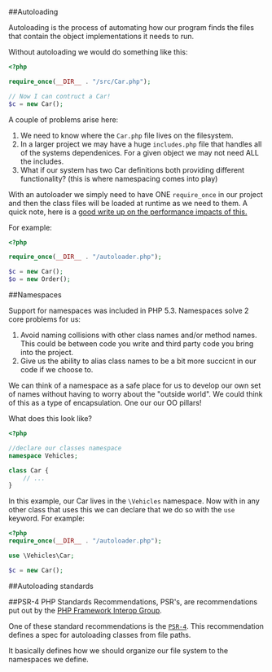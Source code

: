 ##Autoloading

Autoloading is the process of automating how our program finds the files that contain the object implementations it needs to run.

Without autoloading we would do something like this:

```php
<?php

require_once(__DIR__ . "/src/Car.php");

// Now I can contruct a Car!
$c = new Car();
```

A couple of problems arise here:

1. We need to know where the `Car.php` file lives on the filesystem.
2. In a larger project we may have a huge `includes.php` file that handles all of the systems dependenices. For a given object we may not need ALL the includes. 
3. What if our system has two Car definitions both providing different functionality? (this is where namespacing comes into play)

With an autoloader we simply need to have ONE `require_once` in our project and then the class files will be loaded at runtime as we need to them. A quick note, here is a [good write up on the performance impacts of this.](https://blog.ircmaxell.com/2012/07/is-autoloading-good-solution.html)

For example:

```php
<?php

require_once(__DIR__ . "/autoloader.php");

$c = new Car();
$o = new Order();

```

##Namespaces

Support for namespaces was included in PHP 5.3. Namespaces solve 2 core problems for us: 

1.  Avoid naming collisions with other class names and/or method names. This could be between code you write and third party code you bring into the project. 
2. Give us the ability to alias class names to be a bit more succicnt in our code if we choose to.

We can think of a namespace as a safe place for us to develop our own set of names without having to worry about the "outside world". We could think of this as a type of encapsulation. One our our OO pillars! 

What does this look like?

```php
<?php

//declare our classes namespace
namespace Vehicles;

class Car {
	// ...
}
```
In this example, our Car lives in the `\Vehicles` namespace. Now with in any other class that uses this we can declare that we do so with the `use` keyword. For example: 

```php
<?php
require_once(__DIR__ . "/autoloader.php");

use \Vehicles\Car;

$c = new Car();
```
##Autoloading standards

##PSR-4
PHP Standards Recommendations, PSR's, are recommendations put out by the  [PHP Framework Interop Group](http://www.php-fig.org/).

One of these standard recommendations is the [`PSR-4`](http://www.php-fig.org/psr/psr-4/). This recommendation defines a spec for autoloading classes from file paths. 

It basically defines how we should organize our file system to the namespaces we define.  


